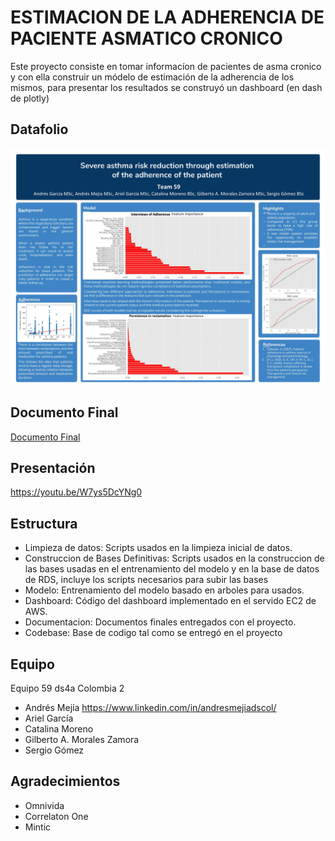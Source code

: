 # ESTIMACION DE LA ADHERENCIA DE PACIENTE ASMATICO CRONICO

Este proyecto consiste en tomar informacíon de pacientes de asma cronico y con ella construir un módelo de estimación de la adherencia de los mismos, para presentar los resultados se construyó un dashboard (en dash de plotly)

## Datafolio 

![Datafolio](/Documentos/Datafolio.jpg)

## Documento Final

[Documento Final](https://github.com/andresmejiaro/DS4A_Team59_Respirapp/blob/master/Documentos/20200802%20Final%20Report.docx)

## Presentación

https://youtu.be/W7ys5DcYNg0

## Estructura

* Limpieza de datos: Scripts usados en la limpieza inicial de datos.
* Construccion de Bases Definitivas: Scripts usados en la construccion de las bases usadas en el entrenamiento del modelo y en la base de datos de RDS, incluye los scripts necesarios para subir las bases
* Modelo: Entrenamiento del modelo basado en arboles para usados.
* Dashboard: Código del dashboard implementado en el servido EC2 de AWS.
* Documentacion: Documentos finales entregados con el proyecto.
* Codebase: Base de codigo tal como se entregó en el proyecto

## Equipo

Equipo 59 ds4a Colombia 2


* Andrés Mejía https://www.linkedin.com/in/andresmejiadscol/
* Ariel García
* Catalina Moreno
* Gilberto A. Morales Zamora
* Sergio Gómez 

## Agradecimientos
+ Omnivida  
+ Correlaton One
+ Mintic
